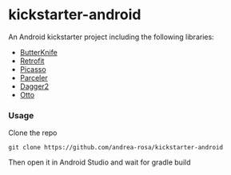 # kickstarter-android
An Android kickstarter project including the following libraries:

* [ButterKnife](http://jakewharton.github.io/butterknife/)
* [Retrofit](http://square.github.io/retrofit/)
* [Picasso](http://square.github.io/picasso/)
* [Parceler](https://github.com/johncarl81/parceler)
* [Dagger2](http://google.github.io/dagger/)
* [Otto](http://square.github.io/otto/)

### Usage
Clone the repo
```
git clone https://github.com/andrea-rosa/kickstarter-android
```
Then open it in Android Studio and wait for gradle build
